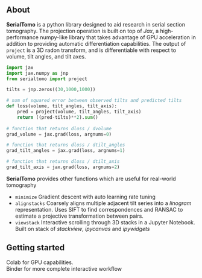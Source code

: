 ## About
**SerialTomo** is a python library designed to aid research in serial section tomography. The projection operation is built on top of *Jax*, a high-performance numpy-like library that takes advantage of GPU acceleration in addition to providing automatic differentiation capabilities. The output of ```project``` is a 3D radon transform, and is differentiable with respect to volume, tilt angles, and tilt axes.

```python
import jax
import jax.numpy as jnp
from serialtomo import project

tilts = jnp.zeros((30,1000,1000))

# sum of squared error between observed tilts and predicted tilts
def loss(volume, tilt_angles, tilt_axis):
    pred = project(volume, tilt_angles, tilt_axis)
    return ((pred-tilts)**2).sum()
    
# function that returns dloss / dvolume
grad_volume = jax.grad(loss, argnums=0)

# function that returns dloss / dtilt_angles
grad_tilt_angles = jax.grad(loss, argnums=1)   

# function that returns dloss / dtilt_axis
grad_tilt_axis = jax.grad(loss, argnums=2)   
```

**SerialTomo** provides other functions which are useful for real-world tomography
-  ```minimize``` Gradient descent with auto learning rate tuning
-  ```alignstacks``` Coarsely aligns multiple adjacent tilt series into a *linogram* representation. Uses SIFT to find correspondences and RANSAC to estimate a projective transformation between pairs.
- ```viewstack``` Interactive scrolling through 3D stacks in a Jupyter Notebook. Built on stack of *stackview*, *ipycanvas* and *ipywidgets*

## Getting started
Colab for GPU capabilities.  
Binder for more complete interactive workflow

